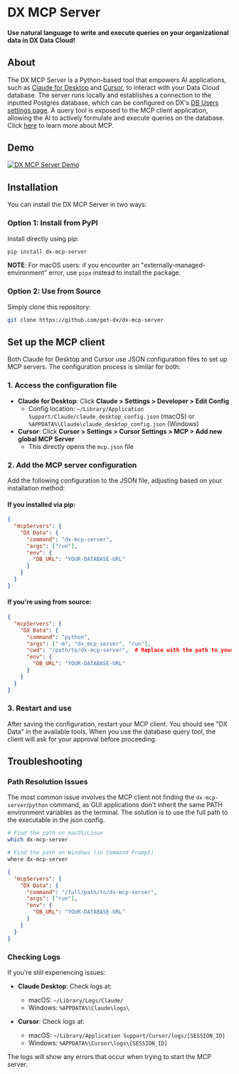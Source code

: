 # DX MCP Server

<h4>Use natural language to write and execute queries on your organizational data in DX Data Cloud!</h4>


## About

The DX MCP Server is a Python-based tool that empowers AI applications, such as [Claude for Desktop](https://claude.ai/download) and [Cursor](https://www.cursor.com/), to interact with your Data Cloud database. The server runs locally and establishes a connection to the inputted Postgres database, which can be configured on DX's [DB Users settings page](https://app.getdx.com/datacloud/dbusers). A query tool is exposed to the MCP client application, allowing the AI to actively formulate and execute queries on the database. Click [here](https://modelcontextprotocol.io/introduction) to learn more about MCP.


## Demo

[![DX MCP Server Demo](https://cdn.loom.com/sessions/thumbnails/c5f906fc3c0b4f98908cebc5b3c78a4a-with-play.gif)](https://www.loom.com/share/c5f906fc3c0b4f98908cebc5b3c78a4a?sid=83cba89f-6cff-4f99-8e86-e4cf6cdd6522)


## Installation

You can install the DX MCP Server in two ways:

### Option 1: Install from PyPI

Install directly using pip:

```bash
pip install dx-mcp-server
```

**NOTE**: For macOS users: if you encounter an "externally-managed-environment" error, use `pipx` instead to install the package.

### Option 2: Use from Source

Simply clone this repository:

```bash
git clone https://github.com/get-dx/dx-mcp-server
```

## Set up the MCP client

Both Claude for Desktop and Cursor use JSON configuration files to set up MCP servers. The configuration process is similar for both:

### 1. Access the configuration file

- **Claude for Desktop**: Click **Claude > Settings > Developer > Edit Config**
  - Config location: `~/Library/Application Support/Claude/claude_desktop_config.json` (macOS) or `%APPDATA%\Claude\claude_desktop_config.json` (Windows)
- **Cursor**: Click **Cursor > Settings > Cursor Settings > MCP > Add new global MCP Server**
  - This directly opens the `mcp.json` file

### 2. Add the MCP server configuration

Add the following configuration to the JSON file, adjusting based on your installation method:

#### If you installed via pip:

```json
{
  "mcpServers": {
    "DX Data": {
      "command": "dx-mcp-server", 
      "args": ["run"],
      "env": {
        "DB_URL": "YOUR-DATABASE-URL"
      }
    }
  }
}
```

#### If you're using from source:

```json
{
  "mcpServers": {
    "DX Data": {
      "command": "python",
      "args": ["-m", "dx_mcp_server", "run"],
      "cwd": "/path/to/dx-mcp-server",  # Replace with the path to your cloned repository
      "env": {
        "DB_URL": "YOUR-DATABASE-URL"
      }
    }
  }
}
```


### 3. Restart and use

After saving the configuration, restart your MCP client. You should see "DX Data" in the available tools. When you use the database query tool, the client will ask for your approval before proceeding.


## Troubleshooting

### Path Resolution Issues 
The most common issue involves the MCP client not finding the `dx-mcp-server`/`python` command, as GUI applications don't inherit the same PATH environment variables as the terminal. The solution is to use the full path to the executable in the json config.

```bash
# Find the path on macOS/Linux
which dx-mcp-server

# Find the path on Windows (in Command Prompt)
where dx-mcp-server
```

```json
{
  "mcpServers": {
    "DX Data": {
      "command": "/full/path/to/dx-mcp-server",
      "args": ["run"],
      "env": {
        "DB_URL": "YOUR-DATABASE-URL"
      }
    }
  }
}
```

### Checking Logs
If you're still experiencing issues:

- **Claude Desktop**: Check logs at:
  - macOS: `~/Library/Logs/Claude/`
  - Windows: `%APPDATA%\Claude\logs\`

- **Cursor**: Check logs at:
  - macOS: `~/Library/Application Support/Cursor/logs/[SESSION_ID]`
  - Windows: `%APPDATA%\Cursor\logs\[SESSION_ID]`

The logs will show any errors that occur when trying to start the MCP server.